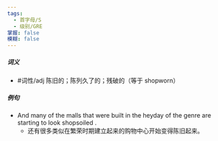 ```yaml
---
tags:
  - 首字母/S
  - 级别/GRE
掌握: false
模糊: false
---
```

##### 词义
- #词性/adj  陈旧的；陈列久了的；残破的（等于 shopworn）
##### 例句
- And many of the malls that were built in the heyday of the genre are starting to look shopsoiled .
	- 还有很多类似在繁荣时期建立起来的购物中心开始变得陈旧起来。
